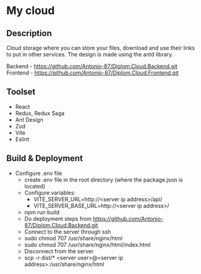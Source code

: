 # My cloud

## Description

Cloud storage where you can store your files, download and use their links to put in other
services. The design is made using the antd library.

Backend - https://github.com/Antonio-87/Diplom.Cloud.Backend.git <br />
Frontend - https://github.com/Antonio-87/Diplom.Cloud.Frontend.git

## Toolset

- React
- Redux, Redux Saga
- Ant Design
- Zod
- Vite
- Eslint

## Build & Deployment

- Configure .env file
  - create .env file in the root directory (where the package.json is located)
  - Configure variables:
    - VITE_SERVER_URL=http://\<server ip address>/api/
    - VITE_SERVER_BASE_URL=http://\<server ip address>/
  - npm run build
  - Do deployment steps from https://github.com/Antonio-87/Diplom.Cloud.Backend.git
  - Connect to the server through ssh
  - sudo chmod 707 /usr/share/nginx/html
  - sudo chmod 707 /usr/share/nginx/html/index.html
  - Disconnect from the server
  - scp -r dist/\* \<server user>@\<server ip address>:/usr/share/nginx/html
